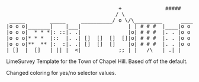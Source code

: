 
<pre>

                                    +              #####
                                   / \
 _____        _____     __________/ o \/\_________      _________
|o o o|_______|    |___|               | | # # #  |____|o o o o  | /\
|o o o|  * * *|: ::|. .|               |o| # # #  |. . |o o o o  |//\\
|o o o|* * *  |::  |. .| []  []  []  []|o| # # #  |. . |o o o o  |((|))
|o o o|**  ** |:  :|. .| []  []  []    |o| # # #  |. . |o o o o  |((|))
|_[]__|__[]___|_||_|__<|____________;;_|_|___/\___|_.|_|____[]___|  |
</pre>
LimeSurvey Template for the Town of Chapel Hill. Based off of the default. 

Changed coloring for yes/no selector values.

